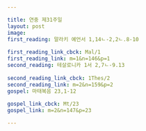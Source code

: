 ```yaml
---

title: 연중 제31주일
layout: post 
image: 
first_reading: 말라키 예언서 1,14ㄴ-2,2ㄴ.8-10
 
first_reading_link_cbck: Mal/1
first_reading_link: m=1&n=146&p=1
second_reading: 테살로니카 1서 2,7ㄴ-9.13 
 
second_reading_link_cbck: 1Thes/2
second_reading_link: m=2&n=159&p=2
gospel: 마태복음 23,1-12
 
gospel_link_cbck: Mt/23
gospel_link: m=2&n=147&p=23

---
```


